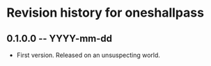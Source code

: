 # Revision history for oneshallpass

## 0.1.0.0 -- YYYY-mm-dd

* First version. Released on an unsuspecting world.
